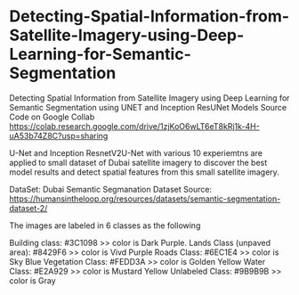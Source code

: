# Detecting-Spatial-Information-from-Satellite-Imagery-using-Deep-Learning-for-Semantic-Segmentation
Detecting Spatial Information from Satellite Imagery using Deep Learning for Semantic Segmentation using UNET and Inception ResUNet Models
Source Code on Google Collab https://colab.research.google.com/drive/1zjKoO6wLT6eT8kRj1k-4H-uA53b74Z8C?usp=sharing

U-Net and Inception ResnetV2U-Net with various 10 experiemtns are applied to small dataset of Dubai satellite imagery to discover the best model results and detect spatial features from this small satellite imagery.

DataSet: Dubai Semantic Segmanation Dataset Source: https://humansintheloop.org/resources/datasets/semantic-segmentation-dataset-2/

The images are labeled in 6 classes as the following

Building class: #3C1098 >> color is Dark Purple.
Lands Class (unpaved area): #8429F6 >> color is Vivd Purple
Roads Class: #6EC1E4 >> color is Sky Blue
Vegetation Class: #FEDD3A >> color is Golden Yellow
Water Class: #E2A929 >> color is Mustard Yellow
Unlabeled Class: #9B9B9B >> color is Gray
